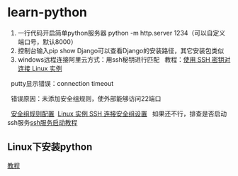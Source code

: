 # learn-python
1. 一行代码开启简单python服务器 python -m http.server 1234（可以自定义端口号，默认8000）
2. 控制台输入pip show Django可以查看Django的安装路径，其它安装包类似
3. windows远程连接阿里云方式：用ssh秘钥进行匹配
   教程：[使用 SSH 密钥对连接 Linux 实例](https://help.aliyun.com/document_detail/51798.html?spm=5176.doc51792.2.6.DAXO8s)
   
   putty显示错误：connection timeout
   
   错误原因：未添加安全组规则，使外部能够访问22端口
   
   [安全组规则配置](https://help.aliyun.com/document_detail/25475.html?spm=5176.2020520101.121.1.6029e411vFxRUf)
   [Linux 实例 SSH 连接安全组设置](https://help.aliyun.com/knowledge_detail/52086.html)
   如果还不行，排查是否启动ssh服务[ssh服务启动教程](https://yq.aliyun.com/articles/131764)
## Linux下安装python
[教程](http://www.linuxidc.com/Linux/2016-04/129784.htm)
